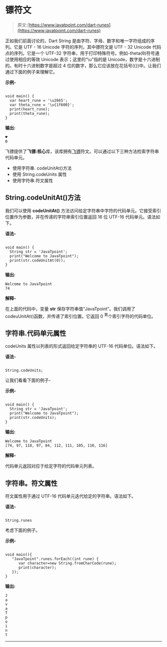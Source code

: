 # 镖符文

> 原文:[https://www.javatpoint.com/dart-runes](https://www.javatpoint.com/dart-runes)

正如我们前面讨论的，Dart String 是由字符、字母、数字和唯一字符组成的序列。它是 UTF - 16 Unicode 字符的序列，其中镖符文是 UTF - 32 Unicode 代码点的序列。它是一个 UTF-32 字符串，用于打印特殊符号。例如-theta(θ)符号通过使用相应的等效 Unicode 表示；这里的“\u”指的是 Unicode，数字是十六进制的。有时十六进制数字是超过 4 位的数字，那么它应该放在花括号({})中。让我们通过下面的例子来理解它。

**示例-**

```

void main() {
  var heart_rune = '\u2665';
  var theta_rune = '\u{1f600}';
  print(heart_rune);
  print(theta_rune);
}

```

**输出:**

```
♥
Θ

```

飞镖提供了**飞镖:核心**库，该库拥有[飞镖](https://www.javatpoint.com/dart-programming)符文。可以通过以下三种方法检索字符串代码单元。

*   使用字符串. codeUnitAt()方法
*   使用 String.codeUnits 属性
*   使用字符串.符文属性

## String.codeUnitAt()方法

我们可以使用 **codeUnitAt()** 方法访问给定字符串中字符的代码单元。它接受索引位置作为参数，并在传递的字符串索引位置返回 16 位 UTF-16 代码单元。语法如下。

**语法-**

```

void main() {
  String str = 'JavaTpoint';
  print("Welcome to JavaTpoint");
  print(str.codeUnitAt(0));
}

```

**输出:**

```
Welcome to JavaTpoint
74

```

**解释-**

在上面的代码中，变量 **str** 保存字符串值“JavaTpoint”。我们调用了 codeuUnitAt()函数，并传递了索引位置。它返回 0 <sup>第</sup>个索引字符的代码单位。

## 字符串.代码单元属性

codeUnits 属性以列表的形式返回给定字符串的 UTF-16 代码单位。语法如下。

**语法-**

```

String.codeUnits;

```

让我们看看下面的例子-

**示例-**

```

void main() {
  String str = 'JavaTpoint';
  print("Welcome to JavaTpoint");
  print(str.codeUnits);
}

```

**输出:**

```
Welcome to JavaTpoint
[74, 97, 118, 97, 84, 112, 111, 105, 110, 116]

```

**解释-**

代码单元返回对应于给定字符的代码单元列表。

## 字符串。符文属性

符文属性用于通过 UTF-16 代码单元迭代给定的字符串。语法如下。

**语法-**

```

String.runes

```

考虑下面的例子。

**示例-**

```

void main(){ 
   "JavaTpoint".runes.forEach((int rune) { 
      var character=new String.fromCharCode(rune); 
      print(character); 
   });  
}

```

**输出:**

```
J
a
v
a
T
p
o
i
n
t

```

* * *